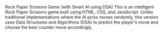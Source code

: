 Rock Paper Scissors Game (with Smart AI using DSA)
This is an intelligent Rock Paper Scissors game built using HTML, CSS, and JavaScript. Unlike traditional implementations where the AI picks moves randomly, this version uses Data Structures and Algorithms (DSA) to predict the player's move and choose the best counter move accordingly.
